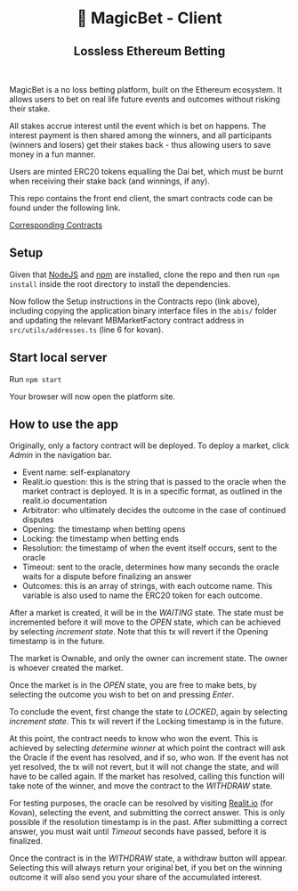 <h1 align="center">
  <span role="img" aria-label="tophat">
    🎩
  </span>
  MagicBet - Client
</h1>
<h2 align="center">Lossless Ethereum Betting</h2>

<br/>

MagicBet is a no loss betting platform, built on the Ethereum ecosystem. It allows users to bet on real life future events and outcomes without risking their stake.

All stakes accrue interest until the event which is bet on happens. The interest payment is then shared among the winners, and all participants (winners and losers) get their stakes back - thus allowing users to save money in a fun manner.

Users are minted ERC20 tokens equalling the Dai bet, which must be burnt when receiving their stake back (and winnings, if any).

This repo contains the front end client, the smart contracts code can be found under the following link.

[Corresponding Contracts](https://github.com/BetTogether/MagicBet-Contracts)

## Setup

Given that [NodeJS](https://nodejs.org/) and [npm](https://www.npmjs.com/) are installed, clone the repo and then run `npm install` inside the root directory to install the dependencies.

Now follow the Setup instructions in the Contracts repo (link above), including copying the application binary interface files in the `abis/` folder and updating the relevant MBMarketFactory contract address in `src/utils/addresses.ts` (line 6 for kovan).

## Start local server

Run `npm start`

Your browser will now open the platform site.

## How to use the app

Originally, only a factory contract will be deployed. To deploy a market, click _Admin_ in the navigation bar.

-   Event name: self-explanatory
-   Realit.io question: this is the string that is passed to the oracle when the market contract is deployed. It is in a specific format, as outlined in the realit.io documentation
-   Arbitrator: who ultimately decides the outcome in the case of continued disputes
-   Opening: the timestamp when betting opens
-   Locking: the timestamp when betting ends
-   Resolution: the timestamp of when the event itself occurs, sent to the oracle
-   Timeout: sent to the oracle, determines how many seconds the oracle waits for a dispute before finalizing an answer
-   Outcomes: this is an array of strings, with each outcome name. This variable is also used to name the ERC20 token for each outcome.

After a market is created, it will be in the _WAITING_ state. The state must be incremented before it will move to the _OPEN_ state, which can be achieved by selecting _increment state_. Note that this tx will revert if the Opening timestamp is in the future.

The market is Ownable, and only the owner can increment state. The owner is whoever created the market.

Once the market is in the _OPEN_ state, you are free to make bets, by selecting the outcome you wish to bet on and pressing _Enter_.

To conclude the event, first change the state to _LOCKED_, again by selecting _increment state_. This tx will revert if the Locking timestamp is in the future.

At this point, the contract needs to know who won the event. This is achieved by selecting _determine winner_ at which point the contract will ask the Oracle if the event has resolved, and if so, who won. If the event has not yet resolved, the tx will not revert, but it will not change the state, and will have to be called again. If the market has resolved, calling this function will take note of the winner, and move the contract to the _WITHDRAW_ state.

For testing purposes, the oracle can be resolved by visiting [Realit.io](https://realitio.github.io/) (for Kovan), selecting the event, and submitting the correct answer. This is only possible if the resolution timestamp is in the past. After submitting a correct answer, you must wait until _Timeout_ seconds have passed, before it is finalized.

Once the contract is in the _WITHDRAW_ state, a withdraw button will appear. Selecting this will always return your original bet, if you bet on the winning outcome it will also send you your share of the accumulated interest.
